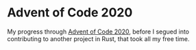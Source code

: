 # Advent of Code 2020

My progress through [Advent of Code 2020](https://adventofcode.com/2020), before I segued into contributing to another project in Rust, that took all my free time.
